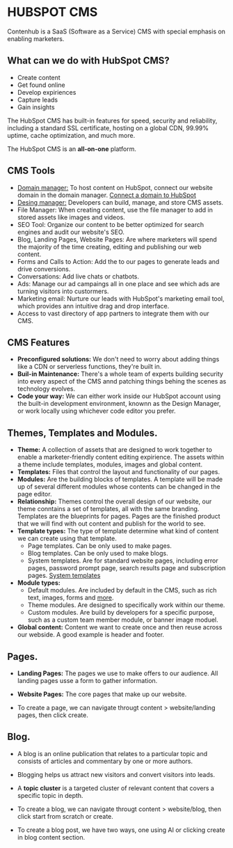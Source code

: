 # HUBSPOT CMS

Contenhub is a SaaS (Software as a Service) CMS with special emphasis on enabling marketers.

## What can we do with HubSpot CMS?
  - Create content
  - Get found online
  - Develop expiriences
  - Capture leads
  - Gain insights

The HubSpot CMS has built-in features for speed, security and reliability, including a standard SSL certificate, hosting on a global CDN, 99.99% uptime, cache optimization, and much more.
  
The HubSpot CMS is an __all-on-one__ platform.

## CMS Tools

- <u>Domain manager:</u> To host content on HubSpot, connect our website domain in the domain manager. [Connect a domain to HubSpot](https://knowledge.hubspot.com/domains-and-urls/connect-a-domain-to-hubspot)
- <u>Desing manager:</u> Developers can build, manage, and store CMS assets.
- File Manager: When creating content, use the file manager to add in stored assets like images and videos.
- SEO Tool: Organize our content to be better optimized for search engines and audit our website's SEO.
- Blog, Landing Pages, Website Pages: Are where marketers will spend the majority of the time creating, editing and publishing our web content.
- Forms and Calls to Action: Add the to our pages to generate leads and drive conversions.
- Conversations: Add live chats or chatbots.
- Ads: Manage our ad campaings all in one place and see which ads are turning visitors into custormers.
- Marketing email: Nurture our leads with HubSpot's marketing email tool, which provides ann intuitive drag and drop interface.
- Access to vast directory of app partners to integrate them with our CMS.

## CMS Features

- __Preconfigured solutions:__ We don't need to worry about adding things like a CDN or serverless functions, they're built in.
- __Buil-in Maintenance:__ There's a whole team of experts building security into every aspect of the CMS annd patching things behing the scenes as technology evolves.
- __Code your way:__ We can either work inside our HubSpot account using the built-in development environment, knownn as the Design Manager, or work locally using whichever code editor you prefer.

## Themes, Templates and Modules.

- __Theme:__ A collection of assets that are designed to work together to enable a marketer-friendly content editing expirience. The assets within a theme include templates, modules, images and global content.
- __Templates:__ Files that control the layout and functionality of our pages.
- __Modules:__ Are the building blocks of templates. A template will be made up of several different modules whose contents can be changed in the page editor.
- __Relationship:__ Themes control the overall design of our website, our theme conntains a set of templates, all with the same branding. Templates are the blueprints for pages. Pages are the finished product that we will find with out content and publish for the world to see.
- __Template types:__ The type of template determine what kind of content we can create using that template.
  - Page templates. Can be only used to make pages.
  - Blog templates. Can be only used to make blogs.
  - System templates. Are for standard website pages, including error pages, password prompt page, search results page and subscription pages. [System templates](https://knowledge.hubspot.com/design-manager/use-system-templates-to-customize-error-subscription-and-password-prompt-pages)
- __Module types:__
  - Default modules. Are included by default in the CMS, such as rich text, images, forms and [more](https://knowledge.hubspot.com/design-manager/use-default-modules-in-the-layout-editor#types-of-default-modules). 
  - Theme modules. Are designed to specifically work within our theme.
  - Custom modules. Are build by developers for a specific purpose, such as a custom team member module, or banner image moduel.
- __Global content:__ Content we want to create once and then reuse across our webside. A good example is header and footer.

## Pages.

- __Landing Pages:__ The pages we use to make offers to our audience. All landing pages usse a form to gather information.
- __Website Pages:__ The core pages that make up our website.

- To create a page, we can navigate througt content > website/landing pages, then click create.

## Blog.

- A blog is an online publication that relates to a particular topic and consists of articles and commentary by one or more authors.
- Blogging helps us attract new visitors and convert visitors into leads.
- A __topic cluster__ is a targeted cluster of relevant content that covers a specific topic in depth.

- To create a blog, we can navigate througt content > website/blog, then click start from scratch or create.
- To create a blog post, we have two ways, one using AI or clicking create in blog content section.



